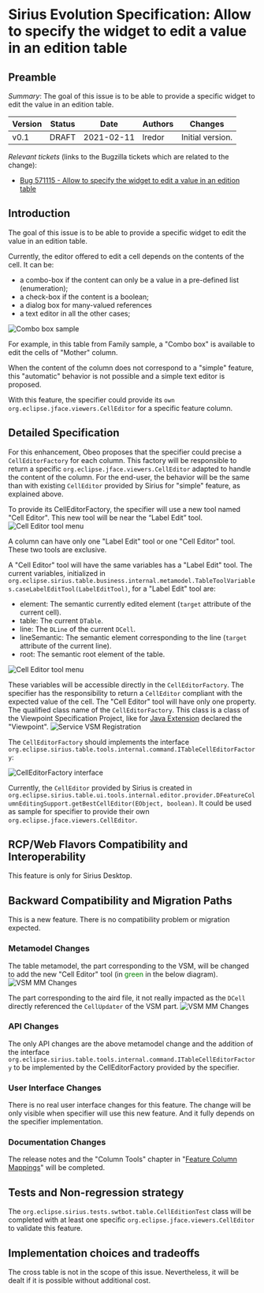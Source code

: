 # Sirius Evolution Specification: Allow to specify the widget to edit a value in an edition table

## Preamble

_Summary_: The goal of this issue is to be able to provide a specific widget to edit the value in an edition table.

| Version | Status | Date       | Authors   | Changes           |
|---------|--------|------------|-----------|-------------------|
|    v0.1 |  DRAFT | 2021-02-11 |   lredor | Initial version.  |

_Relevant tickets_ (links to the Bugzilla tickets which are related to the change):

* [Bug 571115 - Allow to specify the widget to edit a value in an edition table](https://bugs.eclipse.org/bugs/show_bug.cgi?id=571115)

## Introduction

The goal of this issue is to be able to provide a specific widget to edit the value in an edition table.

Currently, the editor offered to edit a cell depends on the contents of the cell. It can be:
* a combo-box if the content can only be a value in a pre-defined list (enumeration);
* a check-box if the content is a boolean;
* a dialog box for many-valued references
* a text editor in all the other cases;

![Combo box sample](EditionTableComboBoxWidgetSample.png)

For example, in this table from Family sample, a "Combo box" is available to edit the cells of "Mother" column.

When the content of the column does not correspond to a "simple" feature, this "automatic" behavior is not possible and a simple text editor is proposed.

With this feature, the specifier could provide its `own org.eclipse.jface.viewers.CellEditor` for a specific feature column.

## Detailed Specification

For this enhancement, Obeo proposes that the specifier could precise a `CellEditorFactory` for each column. This factory will be responsible to return a specific `org.eclipse.jface.viewers.CellEditor` adapted to handle the content of the column. For the end-user, the behavior will be the same than with existing `CellEditor` provided by Sirius for "simple" feature, as explained above.

To provide its CellEditorFactory, the specifier will use a new tool named "Cell Editor". This new tool will be near the “Label Edit” tool.
![Cell Editor tool menu](CellEditorContextualMenu.png)

A column can have only one "Label Edit" tool or one "Cell Editor" tool. These two tools are exclusive.

A "Cell Editor" tool will have the same variables has a "Label Edit" tool. The current variables, initialized in `org.eclipse.sirius.table.business.internal.metamodel.TableToolVariables.caseLabelEditTool(LabelEditTool)`, for a "Label Edit" tool are:
* element: The semantic currently edited element (`target` attribute of the current cell).
* table: The current `DTable`.
* line: The `DLine` of the current `DCell`.
* lineSemantic: The semantic element corresponding to the line  (`target` attribute of the current line).
* root: The semantic root element of the table.

![Cell Editor tool menu](VariablesInLabelEditTool.png)

These variables will be accessible directly in the `CellEditorFactory`. The specifier has the responsibility to return a `CellEditor` compliant with the expected value of the cell.
The "Cell Editor" tool will have only one property. The qualified class name of the `CellEditorFactory`. This class is a class of the Viewpoint Specification Project, like for [Java Extension](https://www.eclipse.org/sirius/doc/specifier/general/Writing_Queries.html#service_methods) declared the "Viewpoint".
![Service VSM Registration](serviceVsmRegistration.png)

The `CellEditorFactory` should implements the interface `org.eclipse.sirius.table.tools.internal.command.ITableCellEditorFactory`:

![CellEditorFactory interface](CellEditorFactory_interface.png)

Currently, the `CellEditor` provided by Sirius is created in `org.eclipse.sirius.table.ui.tools.internal.editor.provider.DFeatureColumnEditingSupport.getBestCellEditor(EObject, boolean)`. It could be used as sample for specifier to provide their own `org.eclipse.jface.viewers.CellEditor`.

## RCP/Web Flavors Compatibility and Interoperability

This feature is only for Sirius Desktop.

## Backward Compatibility and Migration Paths

This is a new feature. There is no compatibility problem or migration expected.

### Metamodel Changes

The table metamodel, the part corresponding to the VSM, will be changed to add the new "Cell Editor" tool (in <span style="color:green">green</span> in the below diagram).
![VSM MM Changes](tableVSM-mm-update.png)

The part corresponding to the aird file, it not really impacted as the `DCell` directly referenced the `CellUpdater` of the VSM part.
![VSM MM Changes](table-mm.png)

### API Changes

The only API changes are the above metamodel change and the addition of the interface `org.eclipse.sirius.table.tools.internal.command.ITableCellEditorFactory` to be implemented by the CellEditorFactory provided by the specifier.

### User Interface Changes

There is no real user interface changes for this feature. The change will be only visible when specifier will use this new feature. And it fully depends on the specifier implementation.

### Documentation Changes

The release notes and the "Column Tools" chapter in "[Feature Column Mappings](https://www.eclipse.org/sirius/doc/specifier/tables/Tables.html#feature_column_mapping)" will be completed.

## Tests and Non-regression strategy

The `org.eclipse.sirius.tests.swtbot.table.CellEditionTest` class will be completed with at least one specific `org.eclipse.jface.viewers.CellEditor` to validate this feature.

## Implementation choices and tradeoffs

The cross table is not in the scope of this issue. Nevertheless, it will be dealt if it is possible without additional cost.
